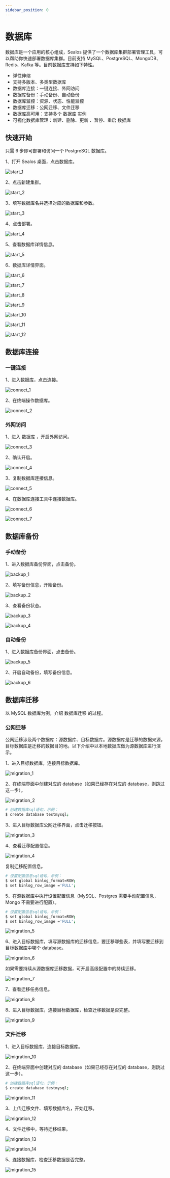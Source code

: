 ```yaml
---
sidebar_position: 0
---
```


# 数据库

数据库是一个应用的核心组成，Sealos 提供了一个数据库集群部署管理工具，可以帮助你快速部署数据库集群。目前支持
MySQL、PostgreSQL、MongoDB、Redis、Kafka 等。目前数据库支持如下特性。

+ 弹性伸缩
+ 支持多版本、多类型数据库
+ 数据库连接：一键连接、外网访问
+ 数据库备份：手动备份、自动备份
+ 数据库监控：资源、状态、性能监控
+ 数据库迁移：公网迁移、文件迁移
+ 数据库高可用：支持多个 数据库 实例
+ 可视化数据库管理：新建、删除、更新 、暂停、重启 数据库

## 快速开始

只需 6 步即可部署和访问一个 PostgreSQL 数据库。

1、打开 Sealos 桌面，点击数据库。

![start_1](./imgs/start_1.png)

2、点击新建集群。

![start_2](./imgs/start_2.png)

3、填写数据库名并选择对应的数据库和参数。

![start_3](./imgs/start_3.png)

4、点击部署。

![start_4](./imgs/start_4.png)

5、查看数据库详情信息。

![start_5](./imgs/start_5.png)

6、数据库详情界面。

![start_6](./imgs/start_6.png)

![start_7](./imgs/start_7.png)

![start_8](./imgs/start_8.png)

![start_9](./imgs/start_9.png)

![start_10](./imgs/start_10.png)

![start_11](./imgs/start_11.png)

![start_12](./imgs/start_12.png)

## 数据库连接

### 一键连接

1、进入数据库，点击连接。

![connect_1](./imgs/connect_1.png)

2、在终端操作数据库。

![connect_2](./imgs/connect_2.png)

### 外网访问

1、进入 数据库 ，开启外网访问。

![connect_3](./imgs/connect_3.png)

2、确认开启。

![connect_4](./imgs/connect_4.png)

3、复制数据库连接信息。

![connect_5](./imgs/connect_5.png)

4、在数据库连接工具中连接数据库。

![connect_6](./imgs/connect_6.png)

![connect_7](./imgs/connect_7.png)

## 数据库备份

### 手动备份

1、进入数据库备份界面，点击备份。

![backup_1](./imgs/backup_1.png)

2、填写备份信息，开始备份。

![backup_2](./imgs/backup_2.png)

3、查看备份状态。

![backup_3](./imgs/backup_3.png)

![backup_4](./imgs/backup_4.png)

### 自动备份

1、进入数据库备份界面，点击备份。

![backup_5](./imgs/backup_5.png)

2、开启自动备份，填写备份信息。

![backup_6](./imgs/backup_6.png)

## 数据库迁移

以 MySQL 数据库为例，介绍 数据库迁移 的过程。

### 公网迁移

公网迁移涉及两个数据库：源数据库、目标数据库。源数据库是迁移的数据来源，目标数据库是迁移的数据目的地。以下介绍中以本地数据库做为源数据库进行演示。

1、进入目标数据库，连接目标数据库。

![migration_1](./imgs/migration_1.png)

2、在终端界面中创建对应的 database（如果已经存在对应的 database，则跳过这一步）。

![migration_2](./imgs/migration_2.png)

```bash
# 创建数据库sql语句，示例：
$ create database testmysql;
```

3、进入目标数据库公网迁移界面，点击迁移按钮。

![migration_3](./imgs/migration_3.png)

4、查看迁移配置信息。

![migration_4](./imgs/migration_4.png)

复制迁移配置信息。

```bash
# 设置配置信息sql语句，示例：
$ set global binlog_format=ROW;
$ set binlog_row_image ='FULL';
```

5、在源数据库中执行设置配置信息（MySQL、Postgres 需要手动配置信息，Mongo 不需要进行配置）。

```bash
# 设置配置信息sql语句，示例：
$ set global binlog_format=ROW;
$ set binlog_row_image ='FULL';
```

![migration_5](./imgs/migration_5.png)

6、进入目标数据库，填写源数据库的迁移信息，要迁移哪些表，并填写要迁移到目标数据库中哪个 database。

![migration_6](./imgs/migration_6.png)

如果需要持续从源数据库迁移数据，可开启高级配置中的持续迁移。

![migration_7](./imgs/migration_7.png)

7、查看迁移任务信息。

![migration_8](./imgs/migration_8.png)

8、进入目标数据库，连接目标数据库，检查迁移数据是否完整。

![migration_9](./imgs/migration_9.png)

### 文件迁移

1、进入目标数据库，连接目标数据库。

![migration_10](./imgs/migration_10.png)

2、在终端界面中创建对应的 database（如果已经存在对应的 database，则跳过这一步）。

```bash
# 创建数据库sql语句，示例：
$ create database testmysql;
```

![migration_11](./imgs/migration_11.png)

3、上传迁移文件、填写数据库名，开始迁移。

![migration_12](./imgs/migration_12.png)

4、文件迁移中，等待迁移结果。

![migration_13](./imgs/migration_13.png)

![migration_14](./imgs/migration_14.png)

5、连接数据库，检查迁移数据是否完整。

![migration_15](./imgs/migration_15.png)
